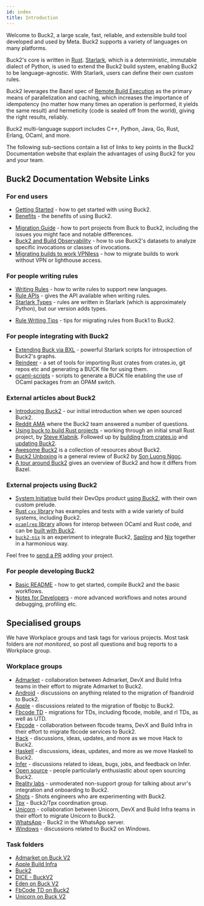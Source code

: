 ```yaml
---
id: index
title: Introduction
---
```


Welcome to Buck2, a large scale, fast, reliable, and extensible build tool developed and used by Meta. Buck2 supports a variety of languages on many platforms.

Buck2's core is written in [Rust](https://www.rust-lang.org/). [Starlark](https://github.com/bazelbuild/starlark), which is a deterministic, immutable dialect of Python, is used to extend the Buck2 build system, enabling Buck2 to be language-agnostic. With Starlark, users can define their own custom rules.

Buck2 leverages the Bazel spec of [Remote Build Execution](https://bazel.build/remote/rbe) as the primary means of parallelization and caching, which increases the importance of idempotency (no matter how many times an operation is performed, it yields the same result) and hermeticity (code is sealed off from the world), giving the right results, reliably.

Buck2 multi-language support includes C++, Python, Java, Go, Rust, Erlang, OCaml, and more.

The following sub-sections contain a list of links to key points in the Buck2 Documentation website that explain the advantages of using Buck2 for you and your team.

## Buck2 Documentation Website Links

### For end users

* [Getting Started](getting_started.md) - how to get started with using Buck2.
* [Benefits](benefits.md) - the benefits of using Buck2.

<FbInternalOnly>

* [Migration Guide](users/migration_guide.fb.md) - how to port projects from Buck to Buck2, including the issues you might face and notable differences.
* [Buck2 and Build Observability](users/build_observability/observability.fb.md) - how to use Buck2's datasets to analyze specific invocations or classes of invocations.
* [Migrating builds to work VPNless](users/advanced/vpnless.fb.md) - how to migrate builds to work without VPN or lighthouse access.

</FbInternalOnly>

### For people writing rules

* [Writing Rules](rule_authors/writing_rules.md) - how to write rules to support new languages.
* [Rule APIs](rule_authors/rule_api.md) - gives the API available when writing rules.
* [Starlark Types](https://github.com/facebookexperimental/starlark-rust/blob/main/docs/types.md) - rules are written in Starlark (which is approximately Python), but our version adds types.

<FbInternalOnly>

* [Rule Writing Tips](rule_authors/rule_writing_tips.fb.md) - tips for migrating rules from Buck1 to Buck2.

</FbInternalOnly>

### For people integrating with Buck2

* [Extending Buck via BXL](developers/bxl.md) - powerful Starlark scripts for introspection of Buck2's graphs.
* [Reindeer](https://github.com/facebookincubator/reindeer) - a set of tools for importing Rust crates from crates.io, git repos etc and generating a BUCK file for using them.
* [ocaml-scripts](https://github.com/facebook/ocaml-scripts) - scripts to generate a BUCK file enabling the use of OCaml packages from an OPAM switch.

### External articles about Buck2

* [Introducing Buck2](https://engineering.fb.com/2023/04/06/open-source/buck2-open-source-large-scale-build-system/) - our initial introduction when we open sourced Buck2.
* [Reddit AMA](https://old.reddit.com/r/rust/comments/136qs44/hello_rrust_we_are_meta_engineers_who_created_the/) where the Buck2 team answered a number of questions.
* [Using buck to build Rust projects](https://steveklabnik.com/writing/using-buck-to-build-rust-projects) - working through an initial small Rust project, by [Steve Klabnik](https://steveklabnik.com/). Followed up by [building from crates.io](https://steveklabnik.com/writing/using-cratesio-with-buck) and [updating Buck2](https://steveklabnik.com/writing/updating-buck).
* [Awesome Buck2](https://github.com/sluongng/awesome-buck2) is a collection of resources about Buck2.
* [Buck2 Unboxing](https://www.buildbuddy.io/blog/buck2-review/) is a general review of Buck2 by [Son Luong Ngoc](https://github.com/sluongng/).
* [A tour around Buck2](https://www.tweag.io/blog/2023-07-06-buck2/) gives an overview of Buck2 and how it differs from Bazel.

### External projects using Buck2

* [System Initiative](https://www.systeminit.com/) build their DevOps product [using Buck2](https://nickgerace.dev/post/system-initiative-the-second-wave-of-devops/#under-the-hood), with their own custom prelude.
* [Rust `cxx` library](https://github.com/dtolnay/cxx) has examples and tests with a wide variety of build systems, including Buck2.
* [`ocamlrep` library](https://github.com/facebook/ocamlrep) allows for interop between OCaml and Rust code, and can be [built with Buck2](https://github.com/facebook/ocamlrep/blob/main/README-BUCK.md).
* [`buck2-nix`](https://github.com/thoughtpolice/buck2-nix) is an experiment to integrate Buck2, [Sapling](https://sapling-scm.com) and [Nix](https://nixos.org) together in a harmonious way.

Feel free to [send a PR](https://github.com/facebook/buck2/edit/main/docs/index.md) adding your project.

<FbInternalOnly>

### For people developing Buck2

* [Basic README](https://www.internalfb.com/code/fbsource/fbcode/buck2/README.md) - how to get started, compile Buck2 and the basic workflows.
* [Notes for Developers](developers/developers.fb.md) - more advanced workflows and notes around debugging, profiling etc.

## Specialised groups

We have Workplace groups and task tags for various projects. Most task folders are *not monitored*, so post all questions and bug reports to a Workplace group.

### Workplace groups

* [Admarket](https://fb.workplace.com/groups/2011248092366093) - collaboration between Admarket, DevX and Build Infra teams in their effort to migrate Admarket to Buck2.
* [Android](https://fb.workplace.com/groups/4318511658259181) - discussions on anything related to the migration of fbandroid to Buck2.
* [Apple](https://fb.workplace.com/groups/305599448025888/) - discussions related to the migration of fbobjc to Buck2.
* [Fbcode TD](https://fb.workplace.com/groups/603286664133355/) - migrations for TDs, including fbcode, mobile, and rl TDs, as well as UTD.
* [Fbcode](https://fb.workplace.com/groups/1080276222750085) - collaboration between fbcode teams, DevX and Build Infra in their effort to migrate fbcode services to Buck2.
* [Hack](https://fb.workplace.com/groups/496546384752884) - discussions, ideas, updates, and more as we move Hack to Buck2.
* [Haskell](https://fb.workplace.com/groups/202582585277200/) - discussions, ideas, updates, and more as we move Haskell to Buck2.
* [Infer](https://fb.workplace.com/groups/601798364244831/) - discussions related to ideas, bugs, jobs, and feedback on Infer.
* [Open source](https://fb.workplace.com/groups/3434452653448246) - people particularly enthusiastic about open sourcing Buck2.
* [Reality labs](https://fb.workplace.com/groups/930797200910874/) - unmoderated non-support group for talking about arvr's integration and onboarding to Buck2.
* [Shots](https://fb.workplace.com/groups/4899204743424118) - Shots engineers who are experimenting with Buck2.
* [Tpx](https://fb.workplace.com/groups/900436963938958/) - Buck2/Tpx coordination group.
* [Unicorn](https://fb.workplace.com/groups/503973410692177) - collaboration between Unicorn, DevX and Build Infra teams in their effort to migrate Unicorn to Buck2.
* [WhatsApp](https://fb.workplace.com/groups/whatsapp.buck2) - Buck2 in the WhatsApp server.
* [Windows](https://fb.workplace.com/groups/580747310463852/) - discussions related to Buck2 on Windows.

### Task folders

* [Admarket on Buck V2](https://www.internalfb.com/tasks?q=163089765955500)
* [Apple Build Infra](https://www.internalfb.com/tasks?q=1710478139132259)
* [Buck2](https://www.internalfb.com/tasks?q=446583836738538)
* [DICE - BuckV2](https://www.internalfb.com/tasks?q=413466250534831)
* [Eden on Buck V2](https://www.internalfb.com/tasks?q=406698320868619)
* [FbCode TD on Buck2](https://www.internalfb.com/tasks?q=980682532796984)
* [Unicorn on Buck V2](https://www.internalfb.com/tasks?q=262220628906648)

</FbInternalOnly>
